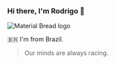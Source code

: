 ### Hi there, I'm Rodrigo 👋

<img src="https://i.ibb.co/L92sFtQ/clouds.png" alt="Material Bread logo" style="max-width:100%;">

🇧🇷 I'm from Brazil.

> Our minds are always racing.

